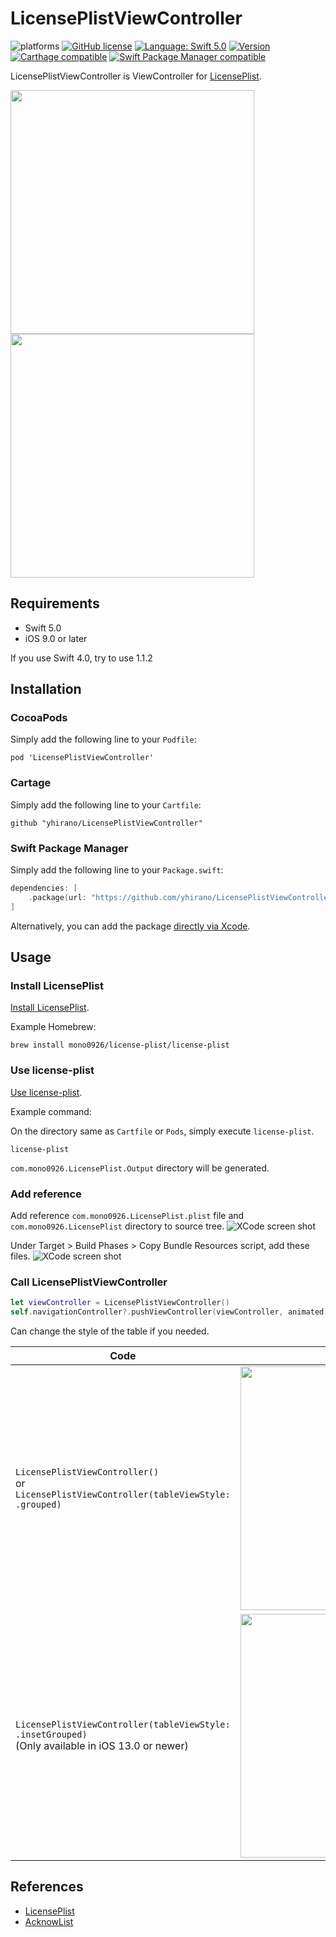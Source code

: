 LicensePlistViewController
==

![platforms](https://img.shields.io/badge/platforms-iOS-333333.svg)
[![GitHub license](https://img.shields.io/badge/license-MIT-lightgrey.svg)](LICENSE)
[![Language: Swift 5.0](https://img.shields.io/badge/swift-5.0-4BC51D.svg?style=flat)](https://developer.apple.com/swift)
[![Version](https://img.shields.io/cocoapods/v/LicensePlistViewController.svg?style=flat)](http://cocoadocs.org/docsets/LicensePlistViewController)
[![Carthage compatible](https://img.shields.io/badge/Carthage-compatible-4BC51D.svg?style=flat)](https://github.com/hsylife/SwiftyPickerPopover)
[![Swift Package Manager compatible](https://img.shields.io/badge/Swift%20Package%20Manager-compatible-brightgreen.svg)](https://github.com/apple/swift-package-manager)

LicensePlistViewController is ViewController for [LicensePlist](https://github.com/mono0926/LicensePlist/).

<img src="doc/screenshot1.png" width="390" />
<img src="doc/screenshot2.png" width="390" />

## Requirements

* Swift 5.0
* iOS 9.0 or later

If you use Swift 4.0, try to use 1.1.2

## Installation

### CocoaPods

Simply add the following line to your `Podfile`:

```
pod 'LicensePlistViewController'
```

### Cartage

Simply add the following line to your `Cartfile`:

```
github "yhirano/LicensePlistViewController"
```

### Swift Package Manager

Simply add the following line to your `Package.swift`:

```swift
dependencies: [
    .package(url: "https://github.com/yhirano/LicensePlistViewController.git", from: "2.1.3")
]
```

Alternatively, you can add the package [directly via Xcode](https://developer.apple.com/documentation/xcode/adding_package_dependencies_to_your_app).

## Usage

### Install LicensePlist

[Install LicensePlist](https://github.com/mono0926/LicensePlist/#installation).

Example Homebrew:

```
brew install mono0926/license-plist/license-plist
```

### Use license-plist

[Use license-plist](https://github.com/mono0926/LicensePlist/#usage).

Example command:

On the directory same as `Cartfile` or `Pods`, simply execute `license-plist`.

```
license-plist
```

`com.mono0926.LicensePlist.Output` directory will be generated.

### Add reference

Add reference `com.mono0926.LicensePlist.plist` file and `com.mono0926.LicensePlist` directory to source tree.
![XCode screen shot](doc/xcode.png)

Under Target > Build Phases > Copy Bundle Resources script, add these files.
![XCode screen shot](doc/xcode2.png)

### Call LicensePlistViewController

```swift
let viewController = LicensePlistViewController()
self.navigationController?.pushViewController(viewController, animated: true)
```

Can change the style of the table if you needed.

|Code|Screen shot|
|---|:---:|
|`LicensePlistViewController()`<br/> or<br/> `LicensePlistViewController(tableViewStyle: .grouped)`| <img src="doc/screenshot1.png" width="390" /> |
|`LicensePlistViewController(tableViewStyle: .insetGrouped)`<br/> (Only available in iOS 13.0 or newer)| <img src="doc/screenshot3.png" width="390" /> |

## References

* [LicensePlist](https://github.com/mono0926/LicensePlist/)
* [AcknowList](https://github.com/vtourraine/AcknowList)
